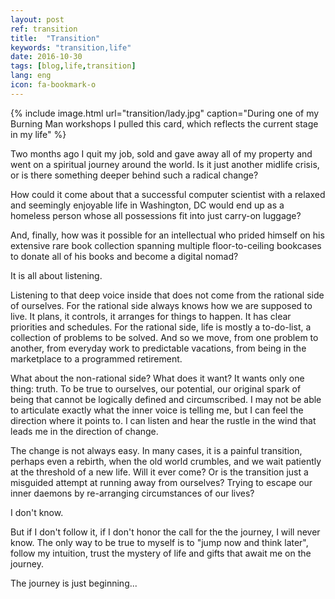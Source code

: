 ```yaml
---
layout: post
ref: transition
title:  "Transition"
keywords: "transition,life"
date: 2016-10-30
tags: [blog,life,transition]
lang: eng
icon: fa-bookmark-o
---
```


{% include image.html url="transition/lady.jpg" caption="During one of my Burning Man workshops I pulled this card, which reflects the current stage in my life" %}

Two months ago I quit my job, sold and gave away all of my property
and went on a spiritual journey around the world. Is it just another
midlife crisis, or is there something deeper behind such a radical
change?


How could it come about that a successful computer scientist with a
relaxed and seemingly enjoyable life in Washington, DC would end up as
a homeless person whose all possessions fit into just carry-on
luggage?


And, finally, how was it possible for an intellectual who prided
himself on his extensive rare book collection spanning multiple
floor-to-ceiling bookcases to donate all of his books and become a
digital nomad?


It is all about listening.


Listening to that deep voice inside that does not come from the
rational side of ourselves. For the rational side always knows how we
are supposed to live. It plans, it controls, it arranges for things to
happen. It has clear priorities and schedules. For the rational side,
life is mostly a to-do-list, a collection of problems to be solved.
And so we move, from one problem to another, from everyday work to
predictable vacations, from being in the marketplace to a programmed
retirement.


What about the non-rational side? What does it want? It wants only one
thing: truth. To be true to ourselves, our potential, our original
spark of being that cannot be logically defined and circumscribed. I
may not be able to articulate exactly what the inner voice is telling
me, but I can feel the direction where it points to. I can listen and
hear the rustle in the wind that leads me in the direction of change.


The change is not always easy. In many cases, it is a painful
transition, perhaps even a rebirth, when the old world crumbles, and
we wait patiently at the threshold of a new life. Will it ever come?
Or is the transition just a misguided attempt at running away from
ourselves? Trying to escape our inner daemons by re-arranging
circumstances of our lives?


I don't know.


But if I don't follow it, if I don't honor the call for the the
journey, I will never know. The only way to be true to myself is to
"jump now and think later", follow my intuition, trust the mystery of
life and gifts that await me on the journey.


The journey is just beginning...



